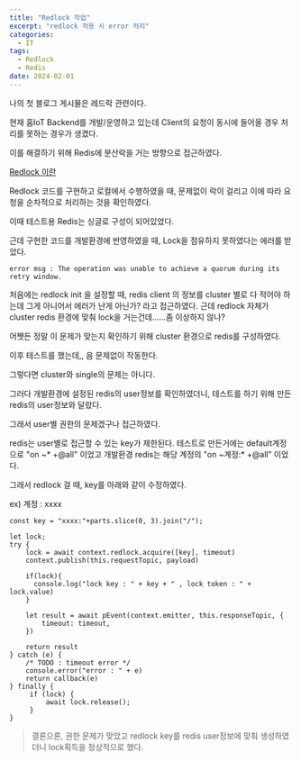 ```yaml
---
title: "Redlock 작업"
excerpt: "redlock 적용 시 error 처리"
categories:
  - IT
tags:
  - Redlock
  - Redis
date: 2024-02-01
---
```


나의 첫 블로그 게시물은 레드락 관련이다.

현재 홈IoT Backend를 개발/운영하고 있는데
Client의 요청이 동시에 들어올 경우 처리를 못하는 경우가 생겼다.

이를 해결하기 위해 Redis에 분산락을 거는 방향으로 접근하였다.


[Redlock 이란]( https://redis.io/docs/manual/patterns/distributed-locks/ )


Redlock 코드를 구현하고 로컬에서 수행하였을 때,
문제없이 락이 걸리고 이에 따라 요청을 순차적으로 처리하는 것을 확인하였다.

이때 테스트용 Redis는 싱글로 구성이 되어있었다.

근데 구현한 코드를 개발환경에 반영하였을 때,
Lock을 점유하지 못하였다는 에러를 받았다.

    error msg : The operation was unable to achieve a quorum during its retry window.

처음에는 redlock init 을 설정할 때,
redis client 의 정보를 cluster 별로 다 적어야 하는데 그게 아니어서 에러가 난게 아닌가? 라고 접근하였다.
근데 redlock 자체가 cluster redis 환경에 맞춰 lock을 거는건데......좀 이상하지 않나?

어쨋든 정말 이 문제가 맞는지 확인하기 위해
cluster 환경으로 redis를 구성하였다.

이후 테스트를 했는데,, 음 문제없이 작동한다.

그렇다면 cluster와 single의 문제는 아니다.

그러다 개발환경에 설정된 redis의 user정보를 확인하였더니,
테스트를 하기 위해 만든 redis의 user정보와 달랐다.

그래서 user별 권한의 문제겠구나 접근하였다.

redis는 user별로 접근할 수 있는 key가 제한된다.
테스트로 만든거에는 default계정으로 "on ~* +@all" 이었고
개발환경 redis는 해당 계정의 "on ~계정:* +@all" 이었다.

그래서 redlock 걸 때, key를 아래와 같이 수정하였다.

ex) 계정 : xxxx

    const key = "xxxx:"+parts.slice(0, 3).join("/");

    let lock;
    try {
        lock = await context.redlock.acquire([key], timeout)
        context.publish(this.requestTopic, payload)

        if(lock){
          console.log("lock key : " + key + " , lock token : " + lock.value)
        }

        let result = await pEvent(context.emitter, this.responseTopic, {
            timeout: timeout,
        })

        return result
    } catch (e) {
        /* TODO : timeout error */
        console.error("error : " + e)
        return callback(e)
    } finally {
         if (lock) {
             await lock.release();
         }
    }

> 결론으론, 권한 문제가 맞았고 redlock key를 redis user정보에 맞춰 생성하였더니 lock획득을 정상적으로 했다.	
